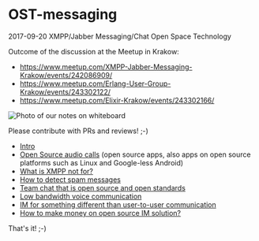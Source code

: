 # OST-messaging
2017-09-20 XMPP/Jabber Messaging/Chat Open Space Technology

Outcome of the discussion at the Meetup in Krakow:
* https://www.meetup.com/XMPP-Jabber-Messaging-Krakow/events/242086909/
* https://www.meetup.com/Erlang-User-Group-Krakow/events/243302122/
* https://www.meetup.com/Elixir-Krakow/events/243302166/

![Photo of our notes on whiteboard](20170920_192140.jpg)

Please contribute with PRs and reviews! ;-)

* [Intro](0-intro)
* [Open Source audio calls](1-open-source-audio-calls.md) (open source apps, also apps on open source platforms such as Linux and Google-less Android)
* [What is XMPP not for?](2-what-is-xmpp-not-for.md)
* [How to detect spam messages](3-how-to-detect-spam-messages.md)
* [Team chat that is open source and open standards](4-team-chat-open-source-open-standard.md)
* [Low bandwidth voice communication](5-low-bandwidth-voice-comm.md)
* [IM for something different than user-to-user communication](6-im-different-user-2-user.md)
* [How to make money on open source IM solution?](7-how-to-make-money-open-source.md)

That's it! ;-)
